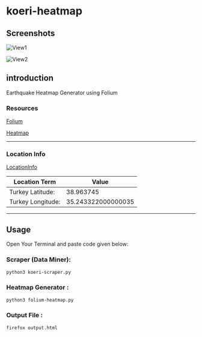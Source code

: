 # koeri-heatmap

## Screenshots

![View1]("/img/1.png")

![View2]("/img/2.png")


## introduction

Earthquake Heatmap Generator using Folium

### Resources 

[Folium](https://python-visualization.github.io/folium/index.html)

[Heatmap](https://python-visualization.github.io/folium/plugins.html?highlight=heatmap#folium.plugins.HeatMap)

---------------------------------------

### Location Info 

[LocationInfo](https://www.distancesto.com/coordinates/tr/turkey-latitude-longitude/history/3603.html)

| Location Term | Value |
|--------------| ------| 
Turkey Latitude:  |	38.963745
Turkey Longitude: |	35.243322000000035

---------------------------------------

## Usage 

Open Your Terminal and paste code given below:


### Scraper (Data Miner):

```bash
python3 koeri-scraper.py
```
### Heatmap Generator : 

```bash 
python3 folium-heatmap.py
```

### Output File : 

```bash 
firefox output.html
```